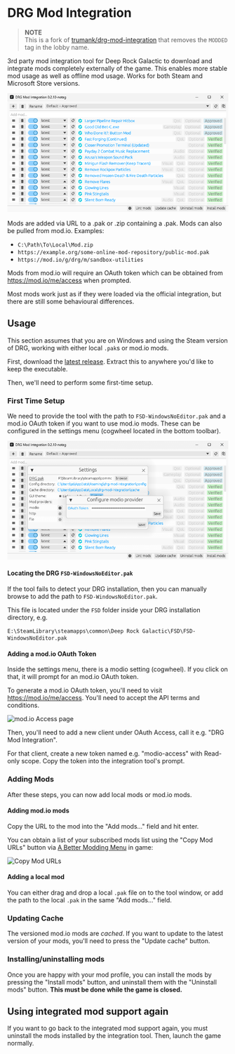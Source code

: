 # DRG Mod Integration

> **NOTE**  
> This is a fork of [trumank/drg-mod-integration](https://github.com/trumank/drg-mod-integration)
> that removes the `MODDED` tag in the lobby name.

3rd party mod integration tool for Deep Rock Galactic to download and integrate mods completely
externally of the game. This enables more stable mod usage as well as offline mod usage. Works for
both Steam and Microsoft Store versions.

![Graphical User Interface](https://raw.githubusercontent.com/Strappazzon/drg-mod-integration_notag/master/assets/screenshots/gui.png)

Mods are added via URL to a .pak or .zip containing a .pak. Mods can also be pulled from mod.io.
Examples:

- `C:\Path\To\Local\Mod.zip`
- `https://example.org/some-online-mod-repository/public-mod.pak`
- `https://mod.io/g/drg/m/sandbox-utilities`

Mods from mod.io will require an OAuth token which can be obtained from <https://mod.io/me/access>
when prompted.

Most mods work just as if they were loaded via the official integration, but there are still some
behavioural differences.
<!--
If a mod is crashing or otherwise behaving differently than when using the
official integration, *please* create an
[issue](https://github.com/trumank/drg-mod-integration/issues/new) so it can be addressed.
-->

## Usage

This section assumes that you are on Windows and using the Steam version of DRG, working with
either local `.pak`s or mod.io mods.

First, download the [latest release](https://github.com/Strappazzon/drg-mod-integration/releases/latest).
Extract this to anywhere you'd like to keep the executable.

Then, we'll need to perform some first-time setup.

### First Time Setup

We need to provide the tool with the path to `FSD-WindowsNoEditor.pak` and a mod.io OAuth token if
you want to use mod.io mods. These can be configured in the settings menu (cogwheel located in the
bottom toolbar).

![Settings](https://raw.githubusercontent.com/Strappazzon/drg-mod-integration_notag/master/assets/screenshots/gui_settings.png)

#### Locating the DRG `FSD-WindowsNoEditor.pak`

If the tool fails to detect your DRG installation, then you can manually browse to add the path to
`FSD-WindowsNoEditor.pak`.

This file is located under the `FSD` folder inside your DRG installation directory, e.g.

```plaintext
E:\SteamLibrary\steamapps\common\Deep Rock Galactic\FSD\FSD-WindowsNoEditor.pak
```

#### Adding a mod.io OAuth Token

Inside the settings menu, there is a modio setting (cogwheel). If you click on that, it will prompt
for an mod.io OAuth token.

To generate a mod.io OAuth token, you'll need to visit <https://mod.io/me/access>. You'll need to
accept the API terms and conditions.

![mod.io Access page](https://github.com/jieyouxu/drg-mod-integration/assets/39484203/67096a62-8a3d-46f3-a106-cf6c5066e296)

Then, you'll need to add a new client under OAuth Access, call it e.g. "DRG Mod Integration".

For that client, create a new token named e.g. "modio-access" with Read-only scope. Copy the token
into the integration tool's prompt.

### Adding Mods

After these steps, you can now add local mods or mod.io mods.

#### Adding mod.io mods

Copy the URL to the mod into the "Add mods..." field and hit enter.

You can obtain a list of your subscribed mods list using the "Copy Mod URLs"
button via [A Better Modding Menu](https://mod.io/g/drg/m/a-better-modding-menu)
in game:

![Copy Mod URLs](https://github.com/trumank/drg-mod-integration/assets/1144160/375f441f-4762-4549-a241-1b54ed391b2f)

#### Adding a local mod

You can either drag and drop a local `.pak` file on to the tool window, or add the path to the
local `.pak` in the same "Add mods..." field.

### Updating Cache

The versioned mod.io mods are *cached*. If you want to update to the latest version of your mods,
you'll need to press the "Update cache" button.

### Installing/uninstalling mods

Once you are happy with your mod profile, you can install the mods by pressing the "Install mods"
button, and uninstall them with the "Uninstall mods" button. **This must be done while the game is
closed.**

## Using integrated mod support again

If you want to go back to the integrated mod support again, you must uninstall the mods installed by
the integration tool. Then, launch the game normally.
